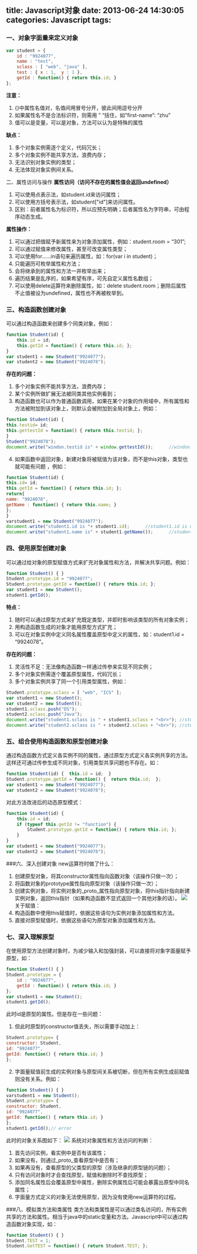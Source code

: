 title: Javascript对象
date: 2013-06-24 14:30:05
categories: Javascript
tags:
---
### 一、对象字面量来定义对象
```javascript
var student = {
    id : "9924077",
    name : "test",
    sclass : [ "web", "java" ],
    test : { x : 1,  y : 1 },
    getId : function() { return this.id; }
};
```
**注意：**
1. {}中属性名值对，名值间用冒号分开，彼此间用逗号分开
2. 如果属性名不是合法标识符，则需用 ” “括住，如”first-name”: “zhu”
3. 值可以是变量，可以是对象，方法可以认为是特殊的属性

**缺点：**
1. 多个对象实例需逐个定义，代码冗长；
2. 多个对象实例不能共享方法，浪费内存；
3. 无法识别对象实例的类型；
4. 无法体现对象实例间关系。
<!-- more -->

二、属性访问与操作
**属性访问（访问不存在的属性值会返回undefined）**
1. 可以使用点表示法，如student.id来访问属性；
2. 可以使用方括号表示法，如student["id"]来访问属性。
3. 区别：前者属性名为标识符，所以应预先明确；后者属性名为字符串，可由程序动态生成。

**属性操作：**
1. 可以通过把值赋予新属性来为对象添加属性，例如：student.room = “301”;
2. 可以通过赋值来修改属性，甚至可改变属性类型；
3. 可以使用for……in语句来遍历属性，如：for(var i in student)；
4. 只能遍历可枚举属性和方法；
5. 会将继承到的属性和方法一并枚举出来；
6. 遍历结果是乱序的，如果希望有序，可先自定义属性名数组；
7. 可以使用delete运算符来删除属性，如：delete student.room；删除后属性不止值被设为undefined，属性也不再被枚举到。

### 三、构造函数创建对象
可以通过构造函数来创建多个同类对象，例如：
```javascript
function Student(id) {
    this.id = id;
    this.getId = function() { return this.id; };
}
var student1 = new Student("9924077");
var student2 = new Student("9924078");
```
**存在的问题：**
1. 多个对象实例不能共享方法，浪费内存；
2. 某个实例所做扩展无法被同类其他实例看到；
3. 构造函数也可以作为普通函数调用，如果在某个对象的作用域中，所有属性和方法被附加到该对象上，则默认会被附加到全局对象上，例如：
```javascript
function Student(id) {
this.testid= id;
this.gettestId = function() { return this.testid; };
}
Student("9924078");
document.write("windon.testid is" + window.gettestId());      //windon.testid is 9924078
```
4. 如果函数中返回对象，新建对象将被赋值为该对象，而不是this对象，类型也就可能有问题 ，例如：
```javascript
function Student(id) {
this.id= id;
this.getId = function() { return this.id; };
return{
name: "9924078",
getName : function() { return this.name; }
};
}
varstudent1 = new Student("9924077");
document.write("student1.id is "+ student1.id);      //student1.id is undefined
document.write("student1.name is" + student1.getName());      //student1.name is 9924078
```

### 四、使用原型创建对象
可以通过给对象的原型赋值方式来扩充对象属性和方法，并解决共享问题。例如：
```javascript
function Student() { }
Student.prototype.id = "9924077";
Student.prototype.getId = function() { return this.id; };
var student1 = new Student();
student1.getId();
```
**特点：**
1. 随时可以通过原型方式来扩充既定类型，并即时影响该类型的所有对象实例；
2. 用构造函数生成的对象才能用原型方式扩充；
3. 可以在对象实例中定义同名属性覆盖原型中定义的属性，如：student1.id = “9924078”。

**存在的问题：**
1. 灵活性不足：无法像构造函数一样通过传参来实现不同实例；
2. 多个对象实例需逐个覆盖原型属性，代码冗长；
3. 多个对象实例共享了同一个引用类型属性，例如：
```javascript
Student.prototype.sclass = [ "web", "ICS" ];
var student1 = new Student();
var student2 = new Student();
student1.sclass.push("DS");
student2.sclass.push("Java");
document.write("student1.sclass is " + student1.sclass + "<br>"); //student1.sclass is web,ICS,DS,Java
document.write("student2.sclass is " + student2.sclass + "<br>"); //student2.sclass is web,ICS,DS,Java
```

### 五、组合使用构造函数和原型创建对象
通过构造函数方式定义各实例不同的属性，通过原型方式定义各实例共享的方法。这样还可通过传参生成不同对象，引用类型共享问题也不存在。如：
```javascript
function Student(id) {  this.id = id;  }
Student.prototype.getId = function() {  return this.id;  };
var student1 = new Student("9924077");
var student2 = new Student("9924078");
```
对此方法改进后的动态原型模式：
```javascript
function Student(id) {
    this.id = id;
    if (typeof this.getId != "function") {
        Student.prototype.getId = function() { return this.id; };
    }
}
var student1 = new Student("9924077");
var student2 = new Student("9924078");
```

###六、深入创建对象
new运算符时做了什么：
1. 创建原型对象，将其constructor属性指向函数对象（该操作只做一次）；
2. 将函数对象的prototype属性指向原型对象（该操作只做一次）；
3. 创建实例对象，将实例对象的_proto_属性指向原型对象，将this指针指向新建实例对象，返回this指针（如果构造函数不显式返回一个其他对象的话）。
![](/2013/06/24/Javascript-Object/20130623120524187.jpg)
关于赋值：
1. 构造函数中使用this赋值时，依据这些语句为实例对象添加属性和方法。
2. 直接对原型赋值时，依据这些语句为原型对象添加属性和方法。

### 七、深入理解原型
在使用原型方法创建对象时，为减少输入和加强封装，可以直接将对象字面量赋予原型，如：
```javascript
function Student() { }
Student.prototype = {
    id : "9924077",
    getId : function() { return this.id; }
};
var student1 = new Student();
student1.getId();
```
此时id是原型的属性。但是存在一些问题：
1. 但此时原型的constructor值丢失，所以需要手动加上：
```javascript
Student.prototype= {
constructor: Student,
id: "9924077",
getId: function() { return this.id; }
};
```
2. 字面量赋值前生成的实例对象与原型间关系被切断，但在所有实例生成前赋值则没有关系。例如：
```javascript
function Student() { }
varstudent1 = new Student();
Student.prototype= {
constructor: Student,
id: "9924077",
getId: function() { return this.id; }
};
student1.getId();// error
```
此时的对象关系图如下：
![](/2013/06/24/Javascript-Object/20130623120556921.jpg)
系统对对象属性和方法访问的判断：
1. 首先访问实例，看实例中是否有该属性；
2. 如果没有，则通过_proto_查看原型中是否有；
3. 如果再没有，查看原型的父类型的原型（涉及继承的原型链的问题）；
4. 只有访问对象时才会查找原型，赋值和删除时不查找原型；
5. 添加同名属性后会覆盖原型中属性，删除实例属性后可能会暴露出原型中同名属性；
6. 字面量方式定义的对象无法使用原型，因为没有使用new运算符的过程。

###八、模拟类方法和类属性
类方法和类属性是可以通过类名访问的，所有实例共享的方法和属性。相当于java中的static变量和方法。Javascript中可以通过构造函数对象实现，如：
```javascript
function Student() { }
Student.TEST = 1;
Student.GetTEST = function() { return Student.TEST; };
```